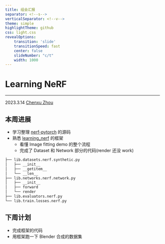 ```yaml
---
title: 组会汇报
separator: <!--s-->
verticalSeparator: <!--v-->
theme: simple
highlightTheme: github
css: light.css
revealOptions:
    transition: 'slide'
    transitionSpeed: fast
    center: false
    slideNumber: "c/t"
    width: 1000
---
```


<div class="middle center">
<div style="width: 100%">

# Learning NeRF

<hr/>

2023.3.14 [Chenxu Zhou](https://github.com/Xuer04)

</div>
</div>

<!--s-->

## 本周进展

- 学习整理 [nerf-pytorch](https://github.com/yenchenlin/nerf-pytorch) 的源码
- 熟悉 [learning_nerf](https://github.com/pengsida/learning_nerf) 的框架
  - 看懂 Image fitting demo 的整个流程
  - 完成了 Dataset 和 Network 部分的代码(render 还没 work)

```sh
├── lib.datasets.nerf.synthetic.py
│   ├── __init__
│   ├── __getitem__
│   └── __len__
├── lib.networks.nerf.network.py
│   ├── __init__
│   ├── forward
│   └── render
├── lib.evaluators.nerf.py
└── lib.train.losses.nerf.py
```

<!--s-->

## 下周计划

- 完成框架的代码
- 用框架跑一下 Blender 合成的数据集

